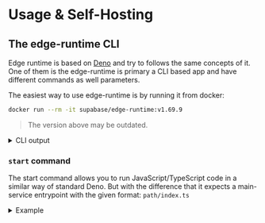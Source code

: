 # Usage & Self-Hosting

## The edge-runtime CLI

Edge runtime is based on [Deno](https://deno.land) and try to follows the same
concepts of it. One of them is the edge-runtime is primary a CLI based app and
have different commands as well parameters.

The easiest way to use edge-runtime is by running it from docker:

```bash
docker run --rm -it supabase/edge-runtime:v1.69.9
```

> The version above may be outdated.

<details>
  <summary>CLI output</summary>

```
A server based on Deno runtime, capable of running JavaScript, TypeScript, and WASM services

Usage: edge-runtime [OPTIONS] [COMMAND]

Commands:
start     Start the server
bundle    Creates an 'eszip' file that can be executed by the EdgeRuntime. Such file contains all the modules in contained in a single binary.
unbundle  Unbundles an .eszip file into the specified directory
help      Print this message or the help of the given subcommand(s)

Options:
-v, --verbose     Use verbose output
-q, --quiet       Do not print any log messages
    --log-source  Include source file and line in log messages
-h, --help        Print help
-V, --version     Print version
```

</details>

### `start` command

The start command allows you to run JavaScript/TypeScript code in a similar way of standard Deno.
But with the difference that it expects a main-service entrypoint with the given format: `path/index.ts`

<details>
  <summary>Example</summary>

```ts
// main.ts

console.log('Hello from Edge Runtime!!');
```

Running it from docker by using `--main-service` parameter:

```bash
docker run --rm -it -v $(pwd)/main.ts:/home/deno/main/index.ts supabase/edge-runtime:v1.69.9 start --main-service /home/deno/main
```

In the command above we did first map our local `main.ts` script to an `index.ts` file located at `/home/deno/main` in the docker volume.
So that we only need to supply this path as "main-service" entrypoint.

Edge runtime will then run the script and print the following output:

```
Hello from Edge Runtime!!
main worker has been destroyed
```

Notice that a *"main worker has been destroyed"* was printed out.
It means that our main service worker has nothing more to execute so the process will be finished.

</details>
